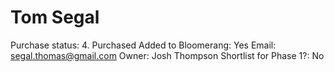 # Tom Segal

Purchase status: 4. Purchased
Added to Bloomerang: Yes
Email: segal.thomas@gmail.com
Owner: Josh Thompson
Shortlist for Phase 1?: No